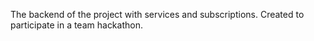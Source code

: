The backend of the project with services and subscriptions. Created to participate in a team hackathon.

